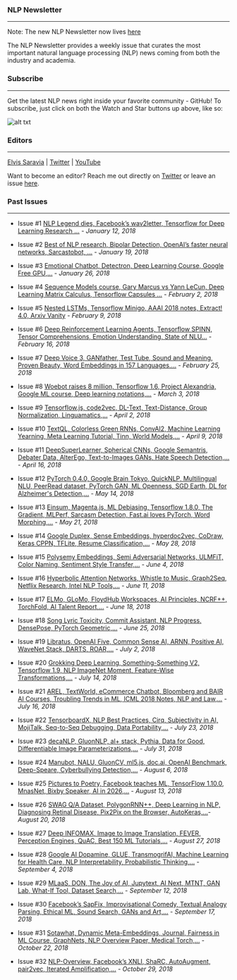 ### NLP Newsletter
---

Note: The new NLP Newsletter now lives [here](https://github.com/dair-ai/nlp_newsletter)

The NLP Newsletter provides a weekly issue that curates the most important natural language processing (NLP) news coming from both the industry and academia.

### Subscribe
---
Get the latest NLP news right inside your favorite community - GitHub! To subscribe, just click on both the Watch and Star buttons up above, like so:

![alt txt](https://github.com/omarsar/nlp_newsletter/blob/master/resources/nlp_newsletter.gif)

### Editors
---
[Elvis Saravia](http://elvissaravia.com/) | [Twitter](https://twitter.com/omarsar0) | [YouTube](https://www.youtube.com/channel/UCyna_OxOWL7IEuOwb7WhmxQ)

Want to become an editor? Reach me out directly on [Twitter](https://twitter.com/omarsar0) or leave an issue [here](https://github.com/omarsar/nlp_newsletter/issues/new).

### Past Issues
---
- Issue #1 [NLP Legend dies, Facebook’s wav2letter, Tensorflow for Deep Learning Research …](https://github.com/omarsar/nlp_newsletter/blob/master/issues/Issue-1-NLP-Legend-dies-Facebooks-wav2letter-Tensorflow-for-Deep-Learning-Research.md) - *January 12, 2018*
- Issue #2 [Best of NLP research, Bipolar Detection, OpenAI’s faster neural networks, Sarcastobot, …](https://github.com/omarsar/nlp_newsletter/blob/master/issues/Issue-2-Best-of-NLP-research-Bipolar-Detection-OpenAIs-faster-neural-networks-Sarcastobot.md) - *January 19, 2018*
- Issue #3 [Emotional Chatbot, Detectron, Deep Learning Course, Google Free GPU,…](https://github.com/omarsar/nlp_newsletter/blob/master/issues/Issue-3-Emotional-Chatbot-Detectron-Deep-Learning-Course-Google-Free-GPU.md) - *January 26, 2018*

- Issue #4 [Sequence Models course, Gary Marcus vs Yann LeCun, Deep Learning Matrix Calculus, Tensorflow Capsules …](https://github.com/omarsar/nlp_newsletter/blob/master/issues/Issue-4-Sequence-Models-course-Gary-Marcus-vs-Yann-LeCun-Deep-Learning-Matrix-Calculus-Tensorflow-Capsules.md) - *February 2, 2018*

- Issue #5 [Nested LSTMs, Tensorflow Minigo, AAAI 2018 notes, Extract! 4.0, Arxiv Vanity](https://github.com/omarsar/nlp_newsletter/blob/master/issues/Issue-5-Nested-LSTMs-Tensorflow-Minigo-AAAI-2018-notes-Extract-4.0-Arxiv-Vanity.md) - *February 9, 2018*

- Issue #6 [Deep Reinforcement Learning Agents, Tensorflow SPINN, Tensor Comprehensions, Emotion Understanding, State of NLU...](https://github.com/omarsar/nlp_newsletter/blob/master/issues/Issue6-Deep%20Reinforcement%20Learning%20Agents%2C%20Tensorflow%20SPINN%2C%20Tensor%20Comprehensions%2C%20Emotion%20Understanding%2C%20State%20of%20NLU....md) - *February 16, 2018*

- Issue #7 [Deep Voice 3, GANfather, Test Tube, Sound and Meaning, Proven Beauty, Word Embeddings in 157 Languages,...](https://github.com/omarsar/nlp_newsletter/blob/master/issues/Issue7-deepvoice-ganfather-testtube.md) - *February 25, 2018*

- Issue #8 [Woebot raises 8 million, Tensorflow 1.6, Project Alexandria, Google ML course, Deep learning notations,...](https://github.com/omarsar/nlp_newsletter/blob/master/issues/Issue8.md) - *March 3, 2018*

- Issue #9 [Tensorflow.js, code2vec, DL-Text, Text-Distance, Group Normalization, Linguamatics,...](https://github.com/omarsar/nlp_newsletter/blob/master/issues/Issue9.md) - *April 2, 2018*

- Issue #10 [TextQL, Colorless Green RNNs, ConvAI2, Machine Learning Yearning, Meta Learning Tutorial, Tinn, World Models,...](https://github.com/omarsar/nlp_newsletter/blob/master/issues/issue10.md) - *April 9, 2018*

- Issue #11 [DeepSuperLearner, Spherical CNNs, Google Semantris, Debater Data, AlterEgo, Text-to-Images GANs, Hate Speech Detection,...](https://github.com/omarsar/nlp_newsletter/blob/master/issues/Issue11.md) - *April 16, 2018*

- Issue #12 [PyTorch 0.4.0, Google Brain Tokyo, QuickNLP, Multilingual NLU, PeerRead dataset, PyTorch GAN, ML Openness, SGD Earth, DL for Alzheimer's Detection,...](https://github.com/omarsar/nlp_newsletter/blob/master/issues/Issue12.md) - *May 14, 2018*


- Issue #13 [Einsum, Magenta.js, ML Debiasing, Tensorflow 1.8.0, The Gradient, MLPerf, Sarcasm Detection, Fast.ai loves PyTorch, Word Morphing,...](https://github.com/omarsar/nlp_newsletter/blob/master/issues/Issue13.md) - *May 21, 2018*

- Issue #14 [Google Duplex, Sense Embeddings, hyperdoc2vec, CoDraw, Keras CPPN, TFLite, Resume Classification,…](https://github.com/omarsar/nlp_newsletter/blob/master/issues/Issue14-Google-Duplex-Sense-Embeddings-hyperdoc2vec-CoDraw-Keras-CPPN-TFLite-Resume-Classification.md) - *May 28, 2018*

- Issue #15 [Polysemy Embeddings, Semi Adversarial Networks, ULMFiT, Color Naming, Sentiment Style Transfer,…](https://github.com/omarsar/nlp_newsletter/blob/master/issues/Issue%2015-Polysemy-Embeddings-Semi-Adversarial-Networks-ULMFiT-Color-Naming-Sentiment-Style-Transfer.md) - *June 4, 2018*

- Issue #16 [Hyperbolic Attention Networks, Whistle to Music, Graph2Seq, Netflix Research, Intel NLP Tools,…](https://github.com/omarsar/nlp_newsletter/blob/master/issues/Issue%2016%20-%20Hyperbolic-Attention-Networks-Whistle-to-Music-Graph2Seq-Netflix-Research-Intel-NLP-Tools.md) - *June 11, 2018*

- Issue #17 [ELMo, GLoMo, FloydHub Workspaces, AI Principles, NCRF++, TorchFold, AI Talent Report,…](https://github.com/omarsar/nlp_newsletter/blob/master/issues/Issue%2017%20-%20ELMo-GLoMo-FloydHub-Workspaces-AI-Principles-NCRF-TorchFold-AI-Talent-Report.md) - *June 18, 2018*

- Issue #18 [Song Lyric Toxicity, Commit Assistant, NLP Progress, DensePose, PyTorch Geometric,…](https://github.com/omarsar/nlp_newsletter/blob/master/issues/Issue%2018%20-%20Song-Toxicity-Commit-Assistant-NLP-Progress-DensePose-PyTorch-Geometric.md) - *June 25, 2018*

- Issue #19 [Libratus, OpenAI Five, Common Sense AI, ARNN, Positive AI, WaveNet Stack, DARTS, ROAR,…](https://github.com/omarsar/nlp_newsletter/blob/master/issues/Issue%2019-Libratus-OpenAI-Five-Common-Sense-AI-ARNN-Positive-AI-WaveNet-Stack-DARTS-ROAR.md) - *July 2, 2018*

- Issue #20 [Grokking Deep Learning, Something-Something V2, Tensorflow 1.9, NLP ImageNet Moment, Feature-Wise Transformations,…](https://github.com/omarsar/nlp_newsletter/blob/master/issues/Issue%2020-Grokking-Deep-Learning-Something-Something-V2-Tensorflow-1.9-NLP-ImageNet-Moment-Feature-Wise-Transformations.md) - *July 14, 2018*

- Issue #21 [AREL, TextWorld, eCommerce Chatbot, Bloomberg and BAIR AI Courses, Troubling Trends in ML, ICML 2018 Notes, NLP and Law,…](https://github.com/omarsar/nlp_newsletter/blob/master/issues/Issue%2021-AREL-TextWorld-eCommerce-Chatbot-Bloomberg-and-BAIR-AI-Courses-Troubling-Trends-in-ML-ICML-2018-Notes-NLP-and-Law.md) - *July 16, 2018*

- Issue #22 [TensorboardX, NLP Best Practices, Cirq, Subjectivity in AI, MojiTalk, Seq-to-Seq Debugging, Data Portability,…](https://github.com/omarsar/nlp_newsletter/blob/master/issues/Issue%2022-TensorboardX-NLP-Best-Practices-Cirq-Subjectivity-in-AI-MojiTalk-Seq-to-Seq-Debugging-Data-Portability.md) - *July 23, 2018*

- Issue #23 [decaNLP, GluonNLP, al+ stack, Pythia, Data for Good, Differentiable Image Parameterizations,…](https://github.com/omarsar/nlp_newsletter/blob/master/issues/Issue%2023-decaNLP-GluonNLP-al-stack-Pythia-Data-for-Good-Differentiable-Image-Parameterizations.md) - *July 31, 2018*

- Issue #24 [Manubot, NALU, GluonCV, ml5.js, doc.ai, OpenAI Benchmark, Deep-Speare, Cyberbullying Detection,…](https://github.com/omarsar/nlp_newsletter/blob/master/issues/Issue%2024-Manubot-NALU-GluonCV-ml5.js-doc.ai-OpenAI-Benchmark-Deep-Speare-Cyberbullying-Detection.md) - *August 6, 2018*

- Issue #25 [Pictures to Poetry, Facebook teaches ML, TensorFlow 1.10.0, MnasNet, Bixby Speaker, AI in 2026,…](https://github.com/omarsar/nlp_newsletter/blob/master/issues/Issue%2025-Pictures-to-Poetry-Facebook-teaches-ML-TensorFlow-1.10.0-MnasNet-Bixby-Speaker-AI-in-2026.md) - *August 13, 2018*

- Issue #26 [SWAG Q/A Dataset, PolygonRNN++, Deep Learning in NLP, Diagnosing Retinal Disease, Pix2Pix on the Browser, AutoKeras,…](https://github.com/omarsar/nlp_newsletter/blob/master/issues/Issue%2026-SWAG-QA-Dataset-PolygonRNN-Deep-Learning-in-NLP-Diagnosing-Retinal-Disease-Pix2Pix-on-the-Browser-AutoKeras.md)- *August 20, 2018*

- Issue #27 [Deep INFOMAX, Image to Image Translation, FEVER, Perception Engines, QuAC, Best 150 ML Tutorials,…](https://github.com/omarsar/nlp_newsletter/blob/master/issues/Issue%2027-Deep-INFOMAX-Image-to-Image-Translation-FEVER-Perception-Engines-QuAC-Best-150-ML-Tutorials.md) - *August 27, 2018*

- Issue #28 [Google AI Dopamine, GLUE, TransmogrifAI, Machine Learning for Health Care, NLP Interpretability, Probabilistic Thinking,…](https://github.com/omarsar/nlp_newsletter/blob/master/issues/Issue%2028-Google-AI-Dopamine-GLUE-TransmogrifAI-Machine-Learning-for-Health-Care-NLP-Interpretability-Probabilistic-Thinking.md) - *September 4, 2018*

- Issue #29 [MLaaS, DON, The Joy of AI, Jupytext, AI Next, MTNT, GAN Lab, What-If Tool, Dataset Search,…](https://github.com/omarsar/nlp_newsletter/blob/master/issues/Issue%2029-MLaaS-DON-The-Joy-of-AI-Jupytext-AI-Next-MTNT-GAN-Lab-What-If-Tool-Dataset-Search.md) - *September 12, 2018*

- Issue #30 [Facebook’s SapFix, Improvisational Comedy, Textual Analogy Parsing, Ethical ML, Sound Search, GANs and Art,…](https://github.com/omarsar/nlp_newsletter/blob/master/issues/Issue%2030-Facebooks-SapFix-Improvisational-Comedy-Textual-Analogy-Parsing-Ethical-ML-Sound-Search-GANs-and-Art.md) - *September 17, 2018*

- Issue #31 [Sotawhat, Dynamic Meta-Embeddings, Journal, Fairness in ML Course, GraphNets, NLP Overview Paper, Medical Torch,…](https://github.com/omarsar/nlp_newsletter/blob/master/issues/Issue%2031-Sotawhat-Dynamic-Meta-Embeddings-Journal-Fairness-in-ML-Course-GraphNets-NLP-Overview-Paper-Medical-Torch.md) - *October 22, 2018*

- Issue #32 [NLP-Overview, Facebook’s XNLI, ShaRC, AutoAugment, pair2vec, Iterated Amplification,…](https://github.com/omarsar/nlp_newsletter/blob/master/issues/Issue%2032-NLP-Overview-Facebooks-XNLI-ShaRC-AutoAugment-pair2vec-Iterated-Amplification.md) - *October 29, 2018*
